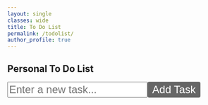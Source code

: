 ```yaml
---
layout: single
classes: wide
title: To Do List
permalink: /todolist/
author_profile: true
---
```



<div id="todoApp">
  <h2>Personal To Do List</h2>
  <div class="input-container">
    <input type="text" id="todoInput" placeholder="Enter a new task...">
    <button id="addTodo">Add Task</button>
  </div>
  <ul id="todoList"></ul>
</div>

<script type="module">
  // Import the functions you need from the SDKs you need
  import { initializeApp } from "firebase/app";
  import { getAnalytics } from "firebase/analytics";
  import { getFirestore, collection, query, orderBy, onSnapshot, doc, addDoc, deleteDoc } from "firebase/firestore";
  // TODO: Add SDKs for Firebase products that you want to use
  // https://firebase.google.com/docs/web/setup#available-libraries

  // Your web app's Firebase configuration
  // For Firebase JS SDK v7.20.0 and later, measurementId is optional
  const firebaseConfig = {
    apiKey: "AIzaSyBdvPwIeQQmAv6ysvI0DGTcrtok6lI_sFg",
    authDomain: "meongju0o0-gitblog-todolist.firebaseapp.com",
    projectId: "meongju0o0-gitblog-todolist",
    storageBucket: "meongju0o0-gitblog-todolist.appspot.com",
    messagingSenderId: "55477124340",
    appId: "1:55477124340:web:e266e2c5fbddda37d572a1",
    measurementId: "G-P1WDJX7EK0"
  };

  // Initialize Firebase
  const app = initializeApp(firebaseConfig);
  const analytics = getAnalytics(app);
  const db = getFirestore(app);
</script>

<script>
  let ref = db.collection('tasks')
  let dragSrcEl = null;

  function createListItem(taskId, task) {
    const listItem = document.createElement('li');
    listItem.setAttribute('data-task-id', taskId);
    listItem.setAttribute('draggable', 'true');
    listItem.addEventListener('dragstart', dragStartHandler);
    listItem.addEventListener('dragover', dragOverHandler);
    listItem.addEventListener('drop', dropHandler);
    listItem.addEventListener('dragleave', dragLeaveHandler);
    listItem.addEventListener('dragend', dragEndHandler);

    const taskNumber = document.createElement('span');
    taskNumber.className = 'task-number';
    listItem.appendChild(taskNumber);

    const taskContent = document.createElement('span');
    taskContent.className = 'task-content';
    taskContent.textContent = task;
    listItem.appendChild(taskContent);

    const taskButtons = document.createElement('div');
    taskButtons.className = 'task-buttons';
    listItem.appendChild(taskButtons);

    const statusButton = createStatusButton();
    taskButtons.appendChild(statusButton);

    return listItem;
  }

  function dragStartHandler(e) {
    e.stopPropagation();
    dragSrcEl = this;
    dragSrcEl.style.opacity = '0.5';
    e.dataTransfer.effectAllowed = 'move';
    e.dataTransfer.setData('text/plain', '');
    e.dataTransfer.setData('text/html', this.innerHTML);
    e.dataTransfer.setData('index', Array.from(dragSrcEl.parentElement.children).indexOf(dragSrcEl));
  }

  function dragOverHandler(e) {
    e.preventDefault();
    e.dataTransfer.dropEffect = 'move';
    const target = e.target.closest('li');
    if (!target) {
      return;
    }
    const rect = target.getBoundingClientRect();
    const offsetY = e.clientY - rect.top;
    const direction = offsetY > rect.height / 2 ? 'bottom' : 'top';
    target.style.border = 'none';
    target.style.borderBottom = direction === 'bottom';
    target.style.borderTop = direction === 'top';
  }

  function dropHandler(e) {
    e.preventDefault();
    e.stopPropagation();
    const srcIndex = parseInt(e.dataTransfer.getData('index'));
    const target = e.target.closest('li');
    if (!target) {
      return;
    }
    const dstIndex = Array.from(target.parentElement.children).indexOf(target);
    const parentNode = target.parentNode;
    const srcItem = parentNode.children[srcIndex];
    const dstItem = parentNode.children[dstIndex];
    const direction = target.style.borderTop ? 'before' : 'after';
    if (direction === 'before') {
      parentNode.insertBefore(srcItem, dstItem);
    } else {
      parentNode.insertBefore(srcItem, dstItem.nextSibling);
    }
    target.style.border = 'none';
    dragSrcEl.style.opacity = '1';
    updateTaskNumbers();
  }

  function dragLeaveHandler(e) {
    e.preventDefault();
    e.stopPropagation();
    const target = e.target.closest('li');
    if (!target) {
      return;
    }
    target.style.border = 'none';
  }

  function dragEndHandler(e) {
    e.stopPropagation();
  }

  function statusButtonClick(e) {
    const buttonStates = ['Not Yet', 'Started', 'Done', 'Delete', '_'];
    let currentState = buttonStates.indexOf(e.target.innerText);
    currentState = (currentState + 1) % buttonStates.length;
    e.target.innerText = buttonStates[currentState];
    if (e.target.innerText === '_') {
      e.target.closest('li').remove();
      updateTaskNumbers();
    }
  }

  function updateTaskNumbers() {
    const listItems = document.querySelectorAll('#todoList li');
    listItems.forEach((item, index) => {
      const taskNumber = item.querySelector('.task-number');
      taskNumber.textContent = (index + 1).toString();
    });
  }

  function createStatusButton() {
    const statusButton = document.createElement('button');
    const buttonStates = ['Not Yet', 'Started', 'Done', 'Delete', '_'];
    let currentState = 0;
    statusButton.innerText = buttonStates[currentState];
    statusButton.addEventListener('click', statusButtonClick);
    return statusButton;
  }

  async function addNewTask(task) {
    const docRef = await addDoc(ref, {
      task: task,
      state: 'Not Yet',
      createdAt: new Date().toISOString()
    });
    const taskId = docRef.id;
    const listItem = createListItem(taskId, task);
    document.getElementById('todoList').appendChild(listItem);
    updateTaskNumbers();
  }


  function addTask() {
    var task = document.getElementById('todoInput').value;
    if (task.trim() !== "") {
      addNewTask(task);
      document.getElementById('todoInput').value = "";
    }
  }

  document.getElementById('todoInput').addEventListener('keypress', function (event) {
    if (event.key === 'Enter') {
      addTask();
    }
  });

  document.getElementById('addTodo').addEventListener('click', function () {
    addTask();
  });

  function loadTasksFromFirestore() {
    const tasksQuery = query(collection(db, 'tasks'), orderBy('createdAt'));
    onSnapshot(tasksQuery, (querySnapshot) => {
      querySnapshot.docChanges().forEach((change) => {
        const data = change.doc.data();
        const taskId = change.doc.id;
        if (change.type === 'added') {
          const listItem = createListItem(taskId, data.task);
          document.getElementById('todoList').appendChild(listItem);
        } else if (change.type === 'removed') {
          const listItem = document.querySelector(`li[data-task-id="${taskId}"]`);
          if (listItem) {
            listItem.remove();
          }
        }
      });
      updateTaskNumbers();
    });
  }

  loadTasksFromFirestore();
</script>

<style>
  #todoApp {
    margin: 0 auto;
  }

  .input-container {
    display: flex;
  }

  #todoInput,
  #addTodo {
    font-size: 24px;
    height: 36px; /* 높이 조절 */
  }

  #addTodo {
    width: 120px; /* 가로 크기 조절 */
    background-color: #666666; /* 버튼 배경색 */
    font: $global-font-family;
    color: white; /* 글자색 */
    border: none; /* 테두리 없앰 */
    cursor: pointer; /* 마우스 올리면 포인터 모양 변경 */
    text-align: center;
    text-decoration: none;
    display: inline-block;
    border-radius: 4px; /* 모서리 둥글게 */
    transition-duration: 0.4s; /* 마우스 호버 시 애니메이션 */
  }

  #todoList {
    list-style: none;
    padding: 0;
  }

  #todoList li {
    display: flex;
    justify-content: space-between;
    font-size: 26px;
    margin: 8px 0;
    border-bottom: 1px solid rgba(0, 0, 0, 0.1);
}

  #todoList li.completed {
    text-decoration: line-through;
  }

  #todoList button {
    font-size: 22px;
    margin-left: 10px;
    background-color: #666666;
    font: $global-font-family;
    color: white;
    border: none;
    cursor: pointer;
    text-align: center;
    text-decoration: none;
    display: inline-block;
    border-radius: 4px;
    transition-duration: 0.4s;
  }

  #todoList .task-content {
    flex-grow: 1;
    text-align: left;
  }

  #todoList .task-buttons {
    flex-basis: 20%;
    display: flex;
    justify-content: flex-end;
    align-items: left;
  }
</style>